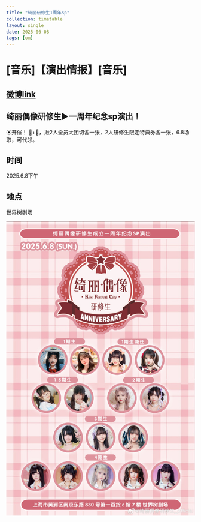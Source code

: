 ```yaml
---
title: "绮丽研修生1周年sp"
collection: timetable
layout: single
date: 2025-06-08
tags: [om]
---
```


# [音乐]【演出情报】[音乐]
## [微博link](https://weibo.com/7924774990/Pu2SNl3GV#comment)
## 绮丽偶像研修生▶︎一周年纪念sp演出！
⦿开催！
🧱+🍎，揪2人全员大团切各一张，2人研修生限定特典券各一张，6.8场取，可代领。

## 时间
2025.6.8下午
## 地点
世界树剧场

![tt](./7.jpg)